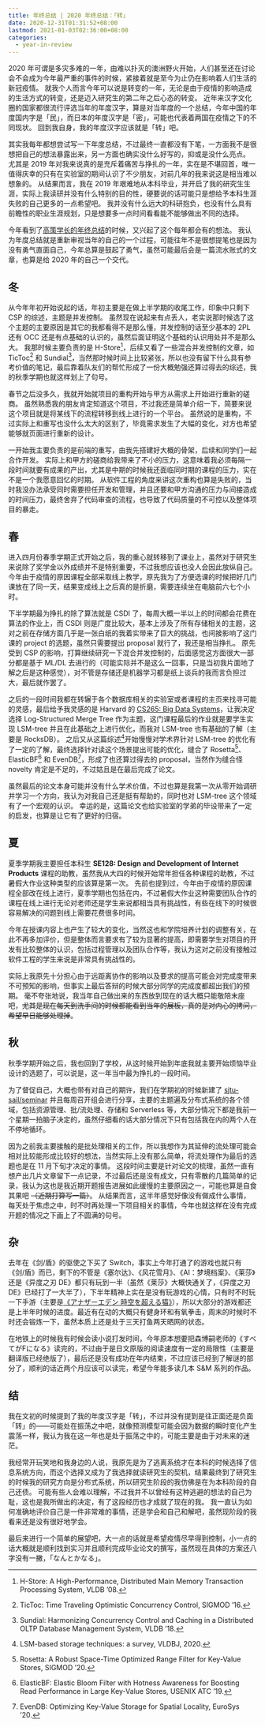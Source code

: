```yaml
---
title: 年终总结 | 2020 年终总结：「转」
date: 2020-12-31T01:31:52+08:00
lastmod: 2021-01-03T02:36:00+08:00
categories:
  - year-in-review
---
```


2020 年可谓是多灾多难的一年，由难以扑灭的澳洲野火开始，人们甚至还在讨论会不会成为今年最严重的事件的时候，紧接着就是至今为止仍在影响着人们生活的新冠疫情。
就我个人而言今年可以说是转变的一年，无论是由于疫情的影响造成的生活方式的转变，还是迈入研究生的第二年之后心态的转变。
近年来汉字文化圈的国家都很流行评选当年的年度汉字，算是对当年度的一个总结，今年中国的年度国内字是「民」，而日本的年度汉字是「密」，可能也代表着两国在疫情之下的不同现状。
回到我自身，我的年度汉字应该就是「转」吧。

其实我每年都想尝试写一下年度总结，不过最终一直都没有下笔，一方面我不是很想把自己的想法暴露出来，另一方面也确实没什么好写的，抑或是没什么亮点。
尤其是 2019 年对我来说真的是充斥着痛苦与挣扎的一年，实在是不堪回首，唯一值得庆幸的只有在实验室的期间认识了不少朋友，对前几年的我来说这是相当难以想象的。
从结果而言，我在 2019 年艰难地从本科毕业，并开启了我的研究生生涯，实际上我读研并没有什么特别的目的性，硬要说的话可能只是想给予本科生涯失败的自己更多的一点希望吧。
我并没有什么远大的科研抱负，也没有什么具有前瞻性的职业生涯规划，只是想要多一点时间看看能不能够做出不同的选择。

今年看到了[高策学长的年终总结](https://gaocegege.com/Blog/newyear2020)的时候，又兴起了这个每年都会有的想法。
我认为年度总结就是重新审视当年的自己的一个过程，可能往年不是很想提笔也是因为没有勇气直面自己，今年总算是鼓起了勇气，虽然可能最后会是一篇流水账式的文章，也算是给 2020 年的自己一个交代。

## 冬

从今年年初开始说起的话，年初主要是在做上半学期的收尾工作，印象中只剩下 CSP 的综述，主题是并发控制。
虽然现在说起来有点丢人，老实说那时候选了这个主题的主要原因是其它的我都看得不是那么懂，并发控制的话至少基本的 2PL 还有 OCC 还是有点基础的认识的，虽然后面证明这个基础的认识用处并不是那么大。
我那时候主要负责的是 H-Store[^1]，后续又看了一些混合并发控制的文章，如 TicToc[^2] 和 Sundial[^3]，当然那时候时间上比较紧张，所以也没有留下什么具有参考价值的笔记，最后靠着队友们的帮忙形成了一份大概勉强还算过得去的综述，我的秋季学期也就这样划上了句号。

春节之后没多久，我就开始就项目的重构开始与甲方从需求上开始进行重新的磋商。
虽然熟悉我的朋友肯定知道这个项目，不过我还是简单介绍一下，简要来说这个项目就是将某线下的流程转移到线上进行的一个平台。
虽然说的是重构，不过实际上和重写也没什么太大的区别了，毕竟需求发生了大幅的变化，对方也希望能够就页面进行重新的设计。

一开始我主要负责的是前端的重写，由我先搭建好大概的骨架，后续和同学们一起合作开发。
实际上和甲方的磋商给我带来了不小的压力，这意味着我必须每隔一段时间就要有成果的产出，尤其是中期的时候我还面临同时期的课程的压力，实在不是一个我愿意回忆的时期。
从软件工程的角度来讲这次重构也算是失败的，当时我没办法承受同时需要担任开发和管理，并且还要和甲方沟通的压力与间接造成的时间压力，最终舍弃了代码审查的流程，也导致了代码质量的不可控以及整体项目的暴走。

## 春

进入四月份春季学期正式开始之后，我的重心就转移到了课业上，虽然对于研究生来说除了奖学金以外成绩并不是特别重要，不过我想应该也没人会因此放纵自己。
今年由于疫情的原因课程全部采取线上教学，原先我为了方便选课的时候把好几门课放在了同一天，结果变成线上之后真的是折磨，需要连续坐在电脑前六七个小时。

下半学期最为挣扎的除了算法就是 CSDI 了，每周大概一半以上的时间都会花费在算法的作业上，而 CSDI 则是广度比较大，基本上涉及了所有存储相关的主题，这对之前在存储方面几乎是一张白纸的我着实带来了巨大的挑战，也间接影响了这门课的 project 的选题，虽然只需要提出 proposal 就行了，我还是相当挣扎。
原先受到 CSP 的影响，打算继续研究一下混合并发控制的，后面感觉这方面很大一部分都是基于 ML/DL 去进行的（可能实际并不是这么一回事，只是当初我片面地了解之后是这种感觉），对不管是存储还是机器学习都是纸上谈兵的我而言负担过大，最后就作罢了。

之后的一段时间我都在转辗于各个数据库相关的实验室或者课程的主页来找寻可能的灵感，最后给予我灵感的是 Harvard 的 [CS265: Big Data Systems](http://daslab.seas.harvard.edu/classes/cs265)，让我决定选择 Log-Structured Merge Tree 作为主题，这门课程最后的作业就是要学生实现 LSM-tree 并且在此基础之上进行优化，而我对 LSM-tree 也有基础的了解（主要是 RocksDB）。
之后又从这篇综述[^4]开始慢慢对学术界针对 LSM-tree 的优化有了一定的了解，最终选择针对读这个场景提出可能的优化，缝合了 Rosetta[^5]、ElasticBF[^6] 和 EvenDB[^7]，形成了也还算过得去的 proposal，当然作为缝合怪 novelty 肯定是不足的，不过姑且是在最后完成了论文。

虽然最后的论文本身可能并没有什么学术价值，不过也算是我第一次从零开始调研并学习一个方向，我认为对我自己还是挺有帮助的，同时也对 LSM-tree 这个领域有了一个宏观的认识。
幸运的是，这篇论文也给实验室的学弟的毕设带来了一定的启发，也算是让它有了更好的归宿。

## 夏

夏季学期我主要担任本科生 **SE128: Design and Development of Internet Products** 课程的助教，虽然我从大四的时候开始常年担任各种课程的助教，不过暑假大作业这种类型的应该算是第一次。
先前也提到过，今年由于疫情的原因课程全部改在线上进行，夏季学期也包括在内，不过暑假大作业这种需要团队合作的课程在线上进行无论对老师还是学生来说都相当具有挑战性，有些在线下的时候很容易解决的问题到线上需要花费很多时间。

今年在授课内容上也产生了较大的变化，当然这也和学院培养计划的调整有关，在此不再多加评价，但是整体而言要求有了较为显著的提高，即需要学生对项目的开发有比较整体的认识，包括过程管理以及团队合作等，我认为这对之前没有接触过软件工程的学生来说是非常具有挑战性的。

实际上我原先十分担心由于远距离协作的影响以及要求的提高可能会对完成度带来不可预知的影响，但事实上最后答辩的时候大部分同学的完成度都超出我们的预期。
毫不夸张地说，我当年自己做出来的东西放到现在的话大概只能敬陪末座吧，~~尤其是现在每天到洗手间的时候都能看到当年的展板，真的是对内心的拷问，希望早日能够处理掉~~。

## 秋

秋季学期开始之后，我也回到了学校，从这时候开始到年底我就主要开始烦恼毕业设计的选题了，可以说是，这一年当中最为挣扎的一段时间。

为了督促自己，大概也带有对自己的期许，我们在学期初的时候新建了 [sjtu-sail/seminar](https://github.com/sjtu-sail/seminar) 并且每周召开组会进行分享，主要的主题遍及分布式系统的各个领域，包括资源管理、批/流处理、存储和 Serverless 等，大部分情况下都是我前一个星期一拍脑子决定的，虽然仔细看的话大部分情况下只有包括我在内的两个人在不停地循环。

因为之前我主要接触的是批处理相关的工作，所以我想作为其延伸的流处理可能会相对比较能形成比较好的想法，当然实际上没有那么简单，将流处理作为最后的选题也是在 11 月下旬才决定的事情。
这段时间主要是针对论文的梳理，虽然一直有想产出几片文章留下一点记录，不过最后还是没有成文，只有零散的几篇简单的记录，我认为这也是我近期开题报告进展如此缓慢的主要原因之一，可能也算是自食其果吧 ~~（近期打算写一篇）~~。
从结果而言，这半年感觉好像没有做成什么事情，每天处于焦虑之中，时不时再处理一下项目相关的事情，今年也就这样在没有完成开题的情况之下画上了不圆满的句号。

## 杂

去年在《剑/盾》的驱使之下买了 Switch，事实上今年打通了的游戏也就只有《剑/盾》而已，剩下的不管是《塞尔达》、《风花雪月》、《AI：梦境档案》、《莱莎》还是《异度之刃 DE》都只有玩到一半（虽然《莱莎》大概快通关了，《异度之刃 DE》已经打了一大半了），下半年精神上实在是没有玩游戏的心情，只有时不时玩一下手游（主要是[《アナザーエデン 時空を超える猫》](https://another-eden.jp/)），所以大部分的游戏都还是上半年时候的进度。最近有在动的大概只有健身环和有氧拳击，周末的时候时不时还会锻炼一下，虽然本质上还是处于三天打鱼两天晒网的状态。

在地铁上的时候我有时候会读小说打发时间，今年原本想要把森博嗣老师的《すべてがFになる》读完的，不过由于是日文原版的阅读速度有一定的局限性（主要是翻译版已经绝版了），最后还是没有成功在年内结束，不过应该已经到了解谜的部分了，顺利的话近两个月应该可以读完，希望今年能多读几本 S&M 系列的作品。

## 结

我在文初的时候提到了我的年度汉字是「转」，不过并没有提到是往正面还是负面「转」的——可能处在振荡之中吧，就像预测模型可能会因为数据的瞬时变化产生震荡一样，我认为我在这一年也是处于振荡之中的，可能主要是由于对未来的迷茫。

我经常开玩笑地和我身边的人说，我原先是为了逃离系统才在本科的时候选择了信息系统方向，而这个选择又成为了我选择就读研究生的契机，结果最终到了研究生的时候我的研究方向是分布式系统，所以研究生阶段的我仿佛是在为本科阶段的自己还债。
可能有些人会难以理解，不过我并不以曾经有这种逃避的想法的自己为耻，这也是我所做出的决定，有了这段经历也才成就了现在的我。
我一直认为如何准确地评价自己是一件非常难的事情，还是学会和自己和解吧，虽然现阶段的我看来还是没有很好地学会。

最后来进行一个简单的展望吧，大一点的话就是希望疫情尽早得到控制，小一点的话大概就是顺利找到实习并且顺利完成毕业论文的撰写，虽然现在具体的方案还八字没有一撇，「なんとかなる」。

[^1]: H-Store: A High-Performance, Distributed Main Memory Transaction Processing System, VLDB ’08.
[^2]: TicToc: Time Traveling Optimistic Concurrency Control, SIGMOD ’16.
[^3]: Sundial: Harmonizing Concurrency Control and Caching in a Distributed OLTP Database Management System, VLDB ’18.
[^4]: LSM-based storage techniques: a survey, VLDBJ, 2020.
[^5]: Rosetta: A Robust Space-Time Optimized Range Filter for Key-Value Stores, SIGMOD ’20.
[^6]: ElasticBF: Elastic Bloom Filter with Hotness Awareness for Boosting Read Performance in Large Key-Value Stores, USENIX ATC ’19.
[^7]: EvenDB: Optimizing Key-Value Storage for Spatial Locality, EuroSys ’20.
